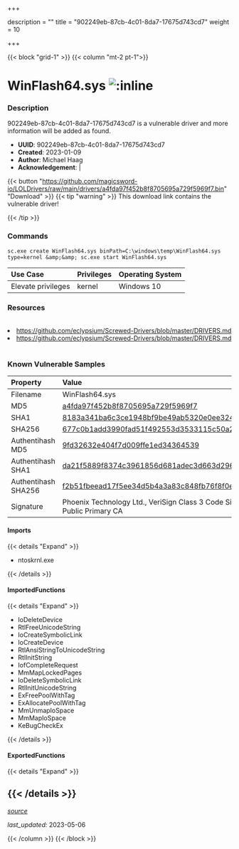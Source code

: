 +++

description = ""
title = "902249eb-87cb-4c01-8da7-17675d743cd7"
weight = 10

+++


{{< block "grid-1" >}}
{{< column "mt-2 pt-1">}}


# WinFlash64.sys ![:inline](/images/twitter_verified.png) 


### Description

902249eb-87cb-4c01-8da7-17675d743cd7 is a vulnerable driver and more information will be added as found.
- **UUID**: 902249eb-87cb-4c01-8da7-17675d743cd7
- **Created**: 2023-01-09
- **Author**: Michael Haag
- **Acknowledgement**:  | [](https://twitter.com/)

{{< button "https://github.com/magicsword-io/LOLDrivers/raw/main/drivers/a4fda97f452b8f8705695a729f5969f7.bin" "Download" >}}
{{< tip "warning" >}}
This download link contains the vulnerable driver!

{{< /tip >}}

### Commands

```
sc.exe create WinFlash64.sys binPath=C:\windows\temp\WinFlash64.sys type=kernel &amp;&amp; sc.exe start WinFlash64.sys
```

| Use Case | Privileges | Operating System | 
|:---- | ---- | ---- |
| Elevate privileges | kernel | Windows 10 |

### Resources
<br>
<li><a href=" https://github.com/eclypsium/Screwed-Drivers/blob/master/DRIVERS.md"> https://github.com/eclypsium/Screwed-Drivers/blob/master/DRIVERS.md</a></li>
<li><a href="https://github.com/eclypsium/Screwed-Drivers/blob/master/DRIVERS.md">https://github.com/eclypsium/Screwed-Drivers/blob/master/DRIVERS.md</a></li>
<br>

### Known Vulnerable Samples

| Property           | Value |
|:-------------------|:------|
| Filename           | WinFlash64.sys |
| MD5                | [a4fda97f452b8f8705695a729f5969f7](https://www.virustotal.com/gui/file/a4fda97f452b8f8705695a729f5969f7) |
| SHA1               | [8183a341ba6c3ce1948bf9be49ab5320e0ee324d](https://www.virustotal.com/gui/file/8183a341ba6c3ce1948bf9be49ab5320e0ee324d) |
| SHA256             | [677c0b1add3990fad51f492553d3533115c50a242a919437ccb145943011d2bf](https://www.virustotal.com/gui/file/677c0b1add3990fad51f492553d3533115c50a242a919437ccb145943011d2bf) |
| Authentihash MD5   | [9fd32632e404f7d009ffe1ed34364539](https://www.virustotal.com/gui/search/authentihash%253A9fd32632e404f7d009ffe1ed34364539) |
| Authentihash SHA1  | [da21f5889f8374c3961856d681adec3d663d2964](https://www.virustotal.com/gui/search/authentihash%253Ada21f5889f8374c3961856d681adec3d663d2964) |
| Authentihash SHA256| [f2b51fbeead17f5ee34d5b4a3a83c848fb76f8f0e80769212e137a7aa539a3bc](https://www.virustotal.com/gui/search/authentihash%253Af2b51fbeead17f5ee34d5b4a3a83c848fb76f8f0e80769212e137a7aa539a3bc) |
| Signature         | Phoenix Technology Ltd., VeriSign Class 3 Code Signing 2004 CA, VeriSign Class 3 Public Primary CA   |


#### Imports
{{< details "Expand" >}}
* ntoskrnl.exe

{{< /details >}}
#### ImportedFunctions
{{< details "Expand" >}}
* IoDeleteDevice
* RtlFreeUnicodeString
* IoCreateSymbolicLink
* IoCreateDevice
* RtlAnsiStringToUnicodeString
* RtlInitString
* IofCompleteRequest
* MmMapLockedPages
* IoDeleteSymbolicLink
* RtlInitUnicodeString
* ExFreePoolWithTag
* ExAllocatePoolWithTag
* MmUnmapIoSpace
* MmMapIoSpace
* KeBugCheckEx

{{< /details >}}
#### ExportedFunctions
{{< details "Expand" >}}

{{< /details >}}
-----



[*source*](https://github.com/magicsword-io/LOLDrivers/tree/main/yaml/902249eb-87cb-4c01-8da7-17675d743cd7.yaml)

*last_updated:* 2023-05-06








{{< /column >}}
{{< /block >}}
